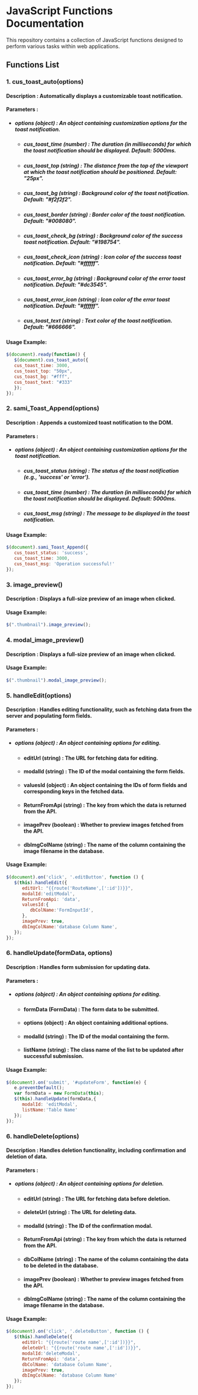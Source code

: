 # JavaScript Functions Documentation
This repository contains a collection of JavaScript functions designed to perform various tasks within web applications.

## Functions List
### 1. **cus_toast_auto(options)**
#### **Description :** Automatically displays a customizable toast notification.
#### **Parameters :**
* ##### **options (object) :** An object containing customization options for the toast notification.
  * ##### **cus_toast_time (number) :** The duration (in milliseconds) for which the toast notification should be displayed. Default: 5000ms.
  * ##### **cus_toast_top (string) :** The distance from the top of the viewport at which the toast notification should be positioned. Default: "25px".
  * ##### **cus_toast_bg (string) :** Background color of the toast notification. Default: "#f2f2f2".
  * ##### **cus_toast_border (string) :** Border color of the toast notification. Default: "#008080".
  * ##### **cus_toast_check_bg (string) :** Background color of the success toast notification. Default: "#198754".
  * ##### **cus_toast_check_icon (string) :** Icon color of the success toast notification. Default: "#ffffff".
  * ##### **cus_toast_error_bg (string) :** Background color of the error toast notification. Default: "#dc3545".
  * ##### **cus_toast_error_icon (string) :** Icon color of the error toast notification. Default: "#ffffff".
  * ##### **cus_toast_text (string) :** Text color of the toast notification. Default: "#666666".
#### Usage Example:
```javascript
$(document).ready(function() {
   $(document).cus_toast_auto({
   cus_toast_time: 3000,
   cus_toast_top: "50px",
   cus_toast_bg: "#fff",
   cus_toast_text: "#333"
   });
});
   ```
### 2. **sami_Toast_Append(options)**
#### **Description :** Appends a customized toast notification to the DOM.
#### **Parameters :**
* ##### **options (object) :** An object containing customization options for the toast notification.
   * ##### **cus_toast_status (string) :** The status of the toast notification (e.g., 'success' or 'error').
   * ##### **cus_toast_time  (number) :** The duration (in milliseconds) for which the toast notification should be displayed. Default: 5000ms.
   * ##### **cus_toast_msg (string) :** The message to be displayed in the toast notification.
#### Usage Example:
```javascript
$(document).sami_Toast_Append({
   cus_toast_status: 'success',
   cus_toast_time: 3000,
   cus_toast_msg: 'Operation successful!'
});
   ```

### 3. **image_preview()**
#### **Description :** Displays a full-size preview of an image when clicked.
#### Usage Example:
```javascript
$(".thumbnail").image_preview();
   ```
### 4. **modal_image_preview()**
#### **Description :** Displays a full-size preview of an image when clicked.
#### Usage Example:
```javascript
$(".thumbnail").modal_image_preview();
   ```

### 5. **handleEdit(options)**
#### **Description :** Handles editing functionality, such as fetching data from the server and populating form fields.
#### **Parameters :**
* ##### **options (object) :** An object containing options for editing.
  * #### **editUrl (string) :** The URL for fetching data for editing.
  * #### **modalId (string) :** The ID of the modal containing the form fields.
  * #### **valuesId (object) :** An object containing the IDs of form fields and corresponding keys in the fetched data.
  * #### **ReturnFromApi (string) :** The key from which the data is returned from the API.
  * #### **imagePrev (boolean) :** Whether to preview images fetched from the API.
  * #### **dbImgColName (string) :** The name of the column containing the image filename in the database.
#### Usage Example:
```javascript
$(document).on('click', '.editButton', function () {
   $(this).handleEdit({
      editUrl: "{{route('RouteName',[':id'])}}",
      modalId:'editModal',
      ReturnFromApi: 'data',
      valuesId:{
         dbColName:'FormInputId',
      },
      imagePrev: true,
      dbImgColName:'database Column Name',
   });
});
   ```

### 6. **handleUpdate(formData, options)**
#### **Description :** Handles form submission for updating data.
#### **Parameters :**
* ##### **options (object) :** An object containing options for editing.
  * #### **formData (FormData) :** The form data to be submitted.
  * #### **options (object) :** An object containing additional options.
  * #### **modalId (string) :** The ID of the modal containing the form.
  * #### **listName (string) :** The class name of the list to be updated after successful submission.
#### Usage Example:
```javascript
$(document).on('submit', '#updateForm', function(e) {
   e.preventDefault();
   var formData = new FormData(this);
   $(this).handleUpdate(formData,{
      modalId: 'editModal',
      listName:'Table Name'
   });
});
   ```

### 6. **handleDelete(options)**
#### **Description :** Handles deletion functionality, including confirmation and deletion of data.
#### **Parameters :**
* ##### **options (object) :** An object containing options for deletion.
  * #### **editUrl (string) :** The URL for fetching data before deletion.
  * #### **deleteUrl (string) :** The URL for deleting data.
  * #### **modalId (string) :** The ID of the confirmation modal.
  * #### **ReturnFromApi (string) :** The key from which the data is returned from the API.
  * #### **dbColName (string) :** The name of the column containing the data to be deleted in the database.
  * #### **imagePrev (boolean) :** Whether to preview images fetched from the API.
  * #### **dbImgColName (string) :** The name of the column containing the image filename in the database.
#### Usage Example:
```javascript
$(document).on('click', '.deleteButton', function () {
   $(this).handleDelete({
      editUrl: "{{route('route name',[':id'])}}",
      deleteUrl: "{{route('route name',[':id'])}}",
      modalId:'deleteModal',
      ReturnFromApi: 'data',
      dbColName: 'database Column Name',
      imagePrev: true,
      dbImgColName: 'database Column Name'
   });
});
   ```